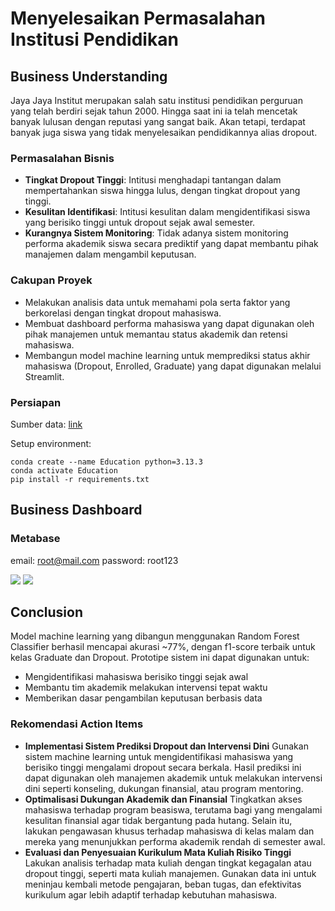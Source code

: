 # Menyelesaikan Permasalahan Institusi Pendidikan

## Business Understanding
Jaya Jaya Institut merupakan salah satu institusi pendidikan perguruan yang telah berdiri sejak tahun 2000. Hingga saat ini ia telah mencetak banyak lulusan dengan reputasi yang sangat baik. Akan tetapi, terdapat banyak juga siswa yang tidak menyelesaikan pendidikannya alias dropout.

### **Permasalahan Bisnis**
- **Tingkat Dropout Tinggi**: Intitusi menghadapi tantangan dalam mempertahankan siswa hingga lulus, dengan tingkat dropout yang tinggi.
- **Kesulitan Identifikasi**: Intitusi kesulitan dalam mengidentifikasi siswa yang berisiko tinggi untuk dropout sejak awal semester.
- **Kurangnya Sistem Monitoring**: Tidak adanya sistem monitoring performa akademik siswa secara prediktif yang dapat membantu pihak manajemen dalam mengambil keputusan.

### **Cakupan Proyek**
- Melakukan analisis data untuk memahami pola serta faktor yang berkorelasi dengan tingkat dropout mahasiswa.  
- Membuat dashboard performa mahasiswa yang dapat digunakan oleh pihak manajemen untuk memantau status akademik dan retensi mahasiswa.
- Membangun model machine learning untuk memprediksi status akhir mahasiswa (Dropout, Enrolled, Graduate) yang dapat digunakan melalui Streamlit.

### Persiapan

Sumber data: [link](https://github.com/dicodingacademy/dicoding_dataset/blob/main/students_performance/data.csv)

Setup environment:
```
conda create --name Education python=3.13.3
conda activate Education
pip install -r requirements.txt
```




## Business Dashboard

### Metabase 
email: root@mail.com
password: root123

<img src="/fauzan_JXmL_dashboard1.png">

<img src="fauzan_JXmL_dashboard2.png">

## Conclusion
Model machine learning yang dibangun menggunakan Random Forest Classifier berhasil mencapai akurasi ~77%, dengan f1-score terbaik untuk kelas Graduate dan Dropout. Prototipe sistem ini dapat digunakan untuk:
- Mengidentifikasi mahasiswa berisiko tinggi sejak awal
- Membantu tim akademik melakukan intervensi tepat waktu
- Memberikan dasar pengambilan keputusan berbasis data

### Rekomendasi Action Items
- **Implementasi Sistem Prediksi Dropout dan Intervensi Dini** Gunakan sistem machine learning untuk mengidentifikasi mahasiswa yang berisiko tinggi mengalami dropout secara berkala. Hasil prediksi ini dapat digunakan oleh manajemen akademik untuk melakukan intervensi dini seperti konseling, dukungan finansial, atau program mentoring.
- **Optimalisasi Dukungan Akademik dan Finansial** Tingkatkan akses mahasiswa terhadap program beasiswa, terutama bagi yang mengalami kesulitan finansial agar tidak bergantung pada hutang. Selain itu, lakukan pengawasan khusus terhadap mahasiswa di kelas malam dan mereka yang menunjukkan performa akademik rendah di semester awal. 
- **Evaluasi dan Penyesuaian Kurikulum Mata Kuliah Risiko Tinggi** Lakukan analisis terhadap mata kuliah dengan tingkat kegagalan atau dropout tinggi, seperti mata kuliah manajemen. Gunakan data ini untuk meninjau kembali metode pengajaran, beban tugas, dan efektivitas kurikulum agar lebih adaptif terhadap kebutuhan mahasiswa.
